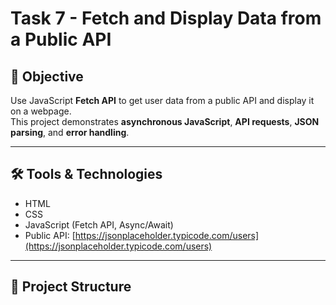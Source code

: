 # Task 7 - Fetch and Display Data from a Public API

## 📌 Objective
Use JavaScript **Fetch API** to get user data from a public API and display it on a webpage.  
This project demonstrates **asynchronous JavaScript**, **API requests**, **JSON parsing**, and **error handling**.

---

## 🛠 Tools & Technologies
- HTML
- CSS
- JavaScript (Fetch API, Async/Await)
- Public API: [https://jsonplaceholder.typicode.com/users](https://jsonplaceholder.typicode.com/users)

---

## 📂 Project Structure
